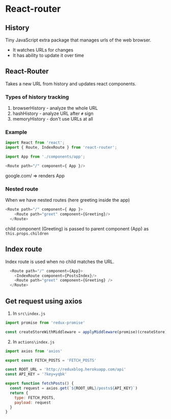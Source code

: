 # React-router

## History

Tiny JavaScript extra package that manages urls of the web browser.
- It watches URLs for changes
- It has ability to update it over time

## React-Router

Takes a new URL from history and updates react components.

### Types of history tracking
1. browserHistory - analyze the whole URL
2. hashHistory - analyze URL after `#` sign
3. memoryHistory - don't use URLs at all


### Example 
```javascript
import React from 'react';
import { Route, IndexRoute } from 'react-router';

import App from './components/app';

<Route path="/" component={ App }/>
```
google.com/  ⇒  renders App

### Nested route

When we have nested routes (here greeting inside the app)
```javascript
<Route path="/" component={ App }>
    <Route path="greet" component={Greeting}/>
  </Route>
```
child component (Greeting) is passed to parent component (App) as `this.props.children`


## Index route

Index route is used when no child matches the URL.

```javascript
  <Route path="/" component={App}>
    <IndexRoute component={PostsIndex}/>
    <Route path="greet" component={Greeting} />
  </Route>
```

## Get request using axios


1. In `src\index.js` 
```javascript
import promise from 'redux-promise'

const createStoreWithMiddleware = applyMiddleware(promise)(createStore);
```

2. In `actions\index.js`
```javascript
import axios from 'axios'

export const FETCH_POSTS = 'FETCH_POSTS'

const ROOT_URL = 'http://reduxblog.herokuapp.com/api'
const API_KEY = '?key=yqbk'

export function fetchPosts() {
  const request = axios.get(`${ROOT_URL}/posts${API_KEY}`)
  return {
    type: FETCH_POSTS,
    payload: request
  }
}
```
